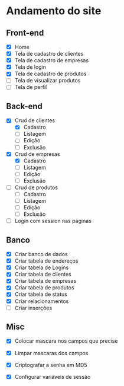 # Andamento do site
## Front-end
- [X] Home
- [X] Tela de cadastro de clientes
- [X] Tela de cadastro de empresas
- [X] Tela de login
- [X] Tela de cadastro de produtos
- [ ] Tela de visualizar produtos
- [ ] Tela de perfil

## Back-end
- [X] Crud de clientes
  - [X] Cadastro
  - [ ] Listagem
  - [ ] Edição
  - [ ] Exclusão
- [X] Crud de empresas
  - [X] Cadastro
  - [ ] Listagem
  - [ ] Edição
  - [ ] Exclusão
- [ ] Crud de produtos
  - [ ] Cadastro
  - [ ] Listagem
  - [ ] Edição
  - [ ] Exclusão
- [ ] Login com session nas paginas

## Banco
- [X] Criar banco de dados
- [X] Criar tabela de endereços
- [X] Criar tabela de Logins
- [X] Criar tabela de clientes
- [X] Criar tabela de empresas
- [X] Criar tabela de produtos
- [X] Criar tabela de status
- [X] Criar relacionamentos
- [ ] Criar inserções

## Misc
- [X] Colocar mascara nos campos que precise
- [X] Limpar mascaras dos campos
- [X] Criptografar a senha em MD5
- [X] Configurar variáveis de sessão


